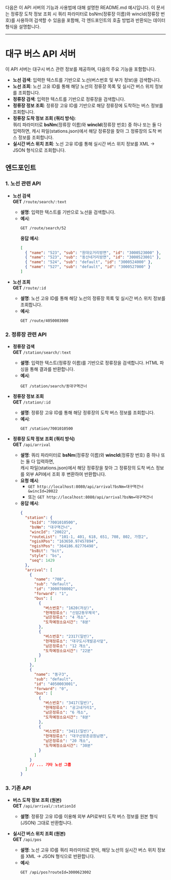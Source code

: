 다음은 이 API 서버의 기능과 사용법에 대해 설명한 README.md 예시입니다. 이 문서는 정류장 도착 정보 조회 시 쿼리 파라미터로 bsNm(정류장 이름)와 wincId(정류장 번호)를 사용하여 검색할 수 있음을 포함해, 각 엔드포인트의 호출 방법과 반환되는 데이터 형식을 설명합니다.

---

# 대구 버스 API 서버

이 API 서버는 대구시 버스 관련 정보를 제공하며, 다음의 주요 기능을 포함합니다.

- **노선 검색**: 입력한 텍스트를 기반으로 노선(버스번호 및 부가 정보)을 검색합니다.
- **노선 조회**: 노선 고유 ID를 통해 해당 노선의 정류장 목록 및 실시간 버스 위치 정보를 조회합니다.
- **정류장 검색**: 입력한 텍스트를 기반으로 정류장을 검색합니다.
- **정류장 정보 조회**: 정류장 고유 ID를 기반으로 해당 정류장에 도착하는 버스 정보를 조회합니다.
- **정류장 도착 정보 조회 (쿼리 방식)**:  
  쿼리 파라미터로 **bsNm**(정류장 이름)와 **wincId**(정류장 번호) 중 하나 또는 둘 다 입력하면, 캐시 파일(stations.json)에서 해당 정류장을 찾아 그 정류장의 도착 버스 정보를 조회합니다.
- **실시간 버스 위치 조회**: 노선 고유 ID를 통해 실시간 버스 위치 정보를 XML → JSON 형식으로 조회합니다.

## 엔드포인트

### 1. 노선 관련 API

- **노선 검색**  
  **GET** `/route/search/:text`

  - **설명**: 입력한 텍스트를 기반으로 노선을 검색합니다.
  - **예시**:
    ```
    GET /route/search/52
    ```
    **응답 예시**:
    ```json
    [
      { "name": "523", "sub": "원대오거리방면", "id": "3000523000" },
      { "name": "523", "sub": "동산네거리방면", "id": "3000523001" },
      { "name": "524", "sub": "default", "id": "3000524000" },
      { "name": "527", "sub": "default", "id": "3000527000" }
    ]
    ```

- **노선 조회**  
  **GET** `/route/:id`
  - **설명**: 노선 고유 ID를 통해 해당 노선의 정류장 목록 및 실시간 버스 위치 정보를 조회합니다.
  - **예시**:
    ```
    GET /route/4050003000
    ```

### 2. 정류장 관련 API

- **정류장 검색**  
  **GET** `/station/search/:text`

  - **설명**: 입력한 텍스트(정류장 이름)를 기반으로 정류장을 검색합니다. HTML 파싱을 통해 결과를 반환합니다.
  - **예시**:
    ```
    GET /station/search/동대구역건너
    ```

- **정류장 정보 조회**  
  **GET** `/station/:id`

  - **설명**: 정류장 고유 ID를 통해 해당 정류장의 도착 버스 정보를 조회합니다.
  - **예시**:
    ```
    GET /station/7001010500
    ```

- **정류장 도착 정보 조회 (쿼리 방식)**  
  **GET** `/api/arrival`
  - **설명**: 쿼리 파라미터로 **bsNm**(정류장 이름)와 **wincId**(정류장 번호) 중 하나 또는 둘 다 입력하면,  
    캐시 파일(stations.json)에서 해당 정류장을 찾아 그 정류장의 도착 버스 정보를 외부 API에서 조회 후 변환하여 반환합니다.
  - **요청 예시**:
    - `GET http://localhost:8080/api/arrival?bsNm=대구역건너&wincId=20022`
    - 또는 `GET http://localhost:8080/api/arrival?bsNm=대구역건너`
  - **응답 예시**:
    ```json
    {
      "station": {
        "bsId": "7001010500",
        "bsNm": "대구역건너",
        "wincId": "20022",
        "routeList": "101-1, 401, 618, 651, 708, 802, 가창2",
        "ngisXPos": "163650.97457894",
        "ngisYPos": "364186.02776498",
        "bsBit": "bit",
        "style": "bs",
        "seq": 1429
      },
      "arrival": [
        {
          "name": "708",
          "sub": "default",
          "id": "3000708002",
          "forward": "1",
          "bus": [
            {
              "버스번호": "1620(저상)",
              "현재정류소": "신암2동우체국",
              "남은정류소": "4 개소",
              "도착예정소요시간": "8분"
            },
            {
              "버스번호": "2317(일반)",
              "현재정류소": "대구도시개발공사앞",
              "남은정류소": "12 개소",
              "도착예정소요시간": "22분"
            }
          ]
        },
        {
          "name": "동구3",
          "sub": "default",
          "id": "4050003001",
          "forward": "0",
          "bus": [
            {
              "버스번호": "3417(일반)",
              "현재정류소": "공고네거리1",
              "남은정류소": "6 개소",
              "도착예정소요시간": "8분"
            },
            {
              "버스번호": "3411(일반)",
              "현재정류소": "대구선방촌공원남편",
              "남은정류소": "20 개소",
              "도착예정소요시간": "30분"
            }
          ]
        }
        // ... 기타 노선 그룹
      ]
    }
    ```

### 3. 기존 API

- **버스 도착 정보 조회 (원본)**  
  **GET** `/api/arrival/:stationId`

  - **설명**: 정류장 고유 ID를 이용해 외부 API로부터 도착 버스 정보를 원본 형식(JSON) 그대로 반환합니다.

- **실시간 버스 위치 조회 (원본)**  
  **GET** `/api/pos`
  - **설명**: 노선 고유 ID를 쿼리 파라미터로 받아, 해당 노선의 실시간 버스 위치 정보를 XML → JSON 형식으로 반환합니다.
  - **예시**:
    ```
    GET /api/pos?routeId=3000623002
    ```
